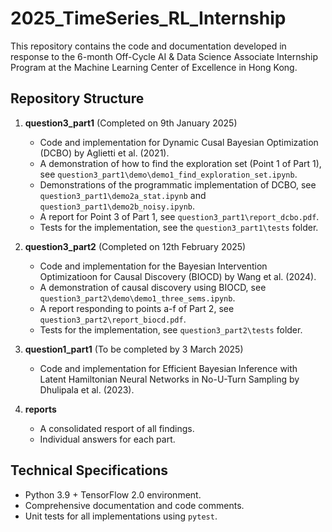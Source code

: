 # 2025_TimeSeries_RL_Internship

This repository contains the code and documentation developed in response to the 6-month Off-Cycle AI & Data Science Associate Internship Program at the Machine Learning Center of Excellence in Hong Kong.

## Repository Structure
1. **question3_part1** (Completed on 9th January 2025)
    + Code and implementation for Dynamic Cusal Bayesian Optimization (DCBO) by Aglietti et al. (2021).
    + A demonstration of how to find the exploration set (Point 1 of Part 1), see `question3_part1\demo\demo1_find_exploration_set.ipynb`.
    + Demonstrations of the programmatic implementation of DCBO, see `question3_part1\demo2a_stat.ipynb` and `question3_part1\demo2b_noisy.ipynb`.
    + A report for Point 3 of Part 1, see `question3_part1\report_dcbo.pdf`.
    + Tests for the implementation, see the `question3_part1\tests` folder.

2. **question3_part2** (Completed on 12th February 2025)
   + Code and implementation for the Bayesian Intervention Optimizatioon for Causal Discovery (BIOCD) by Wang et al. (2024).
   + A demonstration of causal discovery using BIOCD, see `question3_part2\demo\demo1_three_sems.ipynb`.
   + A report responding to points a-f of Part 2, see `question3_part2\report_biocd.pdf`.
   + Tests for the implementation, see `question3_part2\tests` folder.

3. **question1_part1** (To be completed by 3 March 2025)
   + Code and implementation for Efficient Bayesian Inference with Latent Hamiltonian Neural Networks in No-U-Turn Sampling by Dhulipala et al. (2023).

4. **reports**
   + A consolidated resport of all findings.
   + Individual answers for each part.

## Technical Specifications
+ Python 3.9 + TensorFlow 2.0 environment.
+ Comprehensive documentation and code comments.
+ Unit tests for all implementations using `pytest`.

